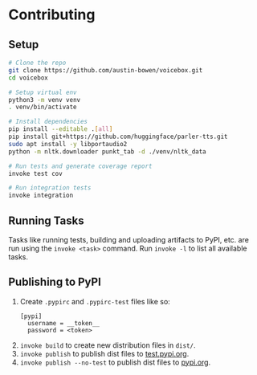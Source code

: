 # Contributing

## Setup

```bash
# Clone the repo
git clone https://github.com/austin-bowen/voicebox.git
cd voicebox

# Setup virtual env
python3 -m venv venv
. venv/bin/activate

# Install dependencies
pip install --editable .[all]
pip install git+https://github.com/huggingface/parler-tts.git
sudo apt install -y libportaudio2
python -m nltk.downloader punkt_tab -d ./venv/nltk_data

# Run tests and generate coverage report
invoke test cov

# Run integration tests
invoke integration
```

## Running Tasks

Tasks like running tests, building and uploading artifacts to PyPI, etc.
are run using the `invoke <task>` command. Run `invoke -l` to list all
available tasks.

## Publishing to PyPI

1. Create `.pypirc` and `.pypirc-test` files like so:
   ```
   [pypi]
     username = __token__
     password = <token>
   ```
2. `invoke build` to create new distribution files in `dist/`.
3. `invoke publish` to publish dist files to [test.pypi.org](https://test.pypi.org).
4. `invoke publish --no-test` to publish dist files to [pypi.org](https://pypi.org).
